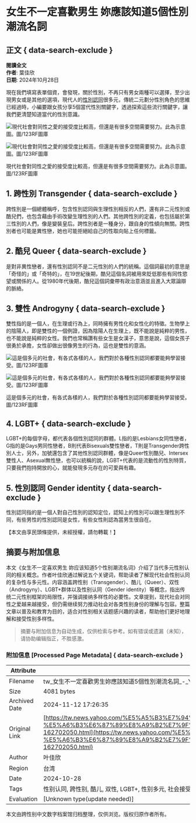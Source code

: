 # 女生不一定喜歡男生 妳應該知道5個性別潮流名詞

## 正文 { data-search-exclude }


**閱讀全文**  
**作者**: 葉佳欣  
**日期**: 2024年10月28日  

現在我們填寫表單個資，會發現，關於性別，不再只有男女兩種可以選擇，至少出現男女或是其他的選項，現代人的[性別認同](https://tw.news.yahoo.com/tag/性別認同)很多元，傳統二元劃分性別角色的思維已經過時，小編要跟女孩分享5個當代性別關鍵字，透過探索這些流行關鍵字，讓我們更清楚知道當代的性別意識。

![現代社會對同性之愛的接受度比較高，但還是有很多空間需要努力。此為示意圖。圖/123RF圖庫](https://s.yimg.com/ny/api/res/1.2/veyT8HLdKCteRmqNZ.oGvw--/YXBwaWQ9aGlnaGxhbmRlcjt3PTk2MDtoPTY0MDtjZj13ZWJw/https://media.zenfs.com/ko/twjinmedia_com_366/99d7d81f1b5b1d17c5060d7be9cfd7de)

![現代社會對同性之愛的接受度比較高，但還是有很多空間需要努力。此為示意圖。圖/123RF圖庫](https://s.yimg.com/ny/api/res/1.2/veyT8HLdKCteRmqNZ.oGvw--/YXBwaWQ9aGlnaGxhbmRlcjt3PTk2MDtoPTY0MDtjZj13ZWJw/https://media.zenfs.com/ko/twjinmedia_com_366/99d7d81f1b5b1d17c5060d7be9cfd7de)

現代社會對同性之愛的接受度比較高，但還是有很多空間需要努力。此為示意圖。圖/123RF圖庫

## 1. 跨性別 Transgender { data-search-exclude }

跨性別是一個總體稱呼，包含性別認同與生理性別相反的人們，還有非二元性別或酷兒們，也包含藉由手術改變生理性別的人們。其他跨性別的定義，也包括屬於第三性別的人們，像是變裝皇后。跨性別者是一種身分，跟自身的性傾向無關。跨性別者也可能是異性戀，她也可能拒絕給自己的性取向貼上任何標籤。

## 2. 酷兒 Queer { data-search-exclude }

是對非異性戀者，還有性別認同不是二元性別的人們的統稱。這個詞最初的意思是「奇怪的」或「奇特的」，在19世紀後期，酷兒這個名詞被用來貶低那些有同性慾望或關係的人。從1980年代後期，酷兒這個詞彙帶有政治意涵並且進入大眾論辯的脈絡。

## 3. 雙性 Androgyny { data-search-exclude }

雙性指的是一個人，在生理或行為上，同時擁有男性化和女性化的特徵。生物學上的陰陽人，即是雙性的一個例證，因為陰陽人在生理上，既不能說是純粹的男性，也不能說是純粹的女性。我們也常稱讚有些女生是女漢子，意思是說，這個女孩子很勇於承擔，女性卻做出很像男生的行為，這也是雙性的意涵。

![這是個多元的社會，有各式各樣的人，我們對於各種性別認同都要能夠學習接受。圖/123RF圖庫](https://s.yimg.com/ny/api/res/1.2/G1w9asEo6Wlf89BgN4avlg--/YXBwaWQ9aGlnaGxhbmRlcjt3PTk2MDtoPTY0MDtjZj13ZWJw/https://media.zenfs.com/ko/twjinmedia_com_366/53ec67ee4deaf41c3896482ec467edce)

![這是個多元的社會，有各式各樣的人，我們對於各種性別認同都要能夠學習接受。圖/123RF圖庫](https://s.yimg.com/ny/api/res/1.2/G1w9asEo6Wlf89BgN4avlg--/YXBwaWQ9aGlnaGxhbmRlcjt3PTk2MDtoPTY0MDtjZj13ZWJw/https://media.zenfs.com/ko/twjinmedia_com_366/53ec67ee4deaf41c3896482ec467edce)

這是個多元的社會，有各式各樣的人，我們對於各種性別認同都要能夠學習接受。圖/123RF圖庫

## 4. LGBT+ { data-search-exclude }

LGBT+的每個字母，都代表各個性別認同的群體。L指的是Lesbians女同性戀者，G指的是Gays男同性戀者，B則代表Bisexuals雙性戀者，T則是Transgender跨性別人士，另外，加號還包含了其他性別認同群體，像是Queer性別酷兒、Intersex雙性人、Asexual無性戀，也可以統稱的說，LGBT+代表的是流動性的性別特質，只要我們抱持開放的心，就能發現多元存在的可愛與有趣。

## 5. 性別認同 Gender identity { data-search-exclude }

性別認同指的是一個人對自己性別的認知定位，認知上的性別可以跟生理性別不同，有些男性的性別認同是女性，有些女性則認為當男生很自在。

【本文由享民頭條提供，未經授權，請勿轉載！】

## 摘要与附加信息

<!-- tcd_abstract -->
本文《女生不一定喜欢男生 妳应该知道5个性别潮流名词》介绍了当代多元性别认同的相关概念。作者叶佳欣通过解说五个关键词，帮助读者了解现代社会性别认同的复杂性与多元性。内容涵盖跨性别（Transgender）、酷儿（Queer）、双性（Androgyny）、LGBT+群体以及性别认同（Gender identity）等概念，指出传统二元性别框架的局限性，并强调接纳多样性的必要性。文章提到，现代社会对同性之爱越来越接受，但仍需继续努力推动社会对各类性别身份的理解与包容。整篇文章以普及和教育为目的，适合对性别相关话题感兴趣的读者，帮助他们更好地理解和接受性别多样性。
<!-- tcd_abstract_end -->

> 摘要与附加信息为自动生成，仅供检索与参考。如有错误或遗漏（未知），请协助编辑指正，不胜感激。

### 附加信息 [Processed Page Metadata] { data-search-exclude }

| Attribute       | Value                                  |
|-----------------|----------------------------------------|
| Filename        | tw_女生不一定喜歡男生妳應該知道5個性別潮流名詞_-_Yahoo奇摩新聞.md                             |
| Size            | 4081 bytes                           |
| Archived Date   | 2024-11-12 17:26:35                             |
| Original Link   | [https://tw.news.yahoo.com/%E5%A5%B3%E7%94%9F%E4%B8%8D-%E5%AE%9A%E5%96%9C%E6%AD%A1%E7%94%B7%E7%94%9F-%E5%A6%B3%E6%87%89%E8%A9%B2%E7%9F%A5%E9%81%935%E5%80%8B%E6%80%A7%E5%88%A5%E6%BD%AE%E6%B5%81%E5%90%8D%E8%A9%9E-162702050.html](https://tw.news.yahoo.com/%E5%A5%B3%E7%94%9F%E4%B8%8D-%E5%AE%9A%E5%96%9C%E6%AD%A1%E7%94%B7%E7%94%9F-%E5%A6%B3%E6%87%89%E8%A9%B2%E7%9F%A5%E9%81%935%E5%80%8B%E6%80%A7%E5%88%A5%E6%BD%AE%E6%B5%81%E5%90%8D%E8%A9%9E-162702050.html)                       |
| Author          | 叶佳欣                               |
| Region          | 台湾                               |
| Date            | 2024-10-28                                 |
| Tags            | 性别认同, 跨性别, 酷儿, 双性, LGBT+, 性别多元, 社会接受                                 |
| Evaluation            | [Unknown type(update needed)]                                 |
<!-- tcd_table_end -->

本文由跨性别中文数字档案馆归档整理，仅供浏览。版权归原作者所有。
